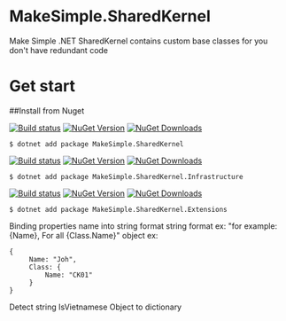 # MakeSimple.SharedKernel

Make Simple .NET SharedKernel contains custom base classes for you don't have redundant code

# Get start

##Install from Nuget

[![Build status](https://ci.appveyor.com/api/projects/status/eau3dun5q5d7wwi9/branch/main?svg=true)](https://ci.appveyor.com/project/coderstrong/makesimple-sharedkernel/branch/main) [![NuGet Version](https://img.shields.io/nuget/v/MakeSimple.SharedKernel.svg?style=flat)](https://www.nuget.org/packages/MakeSimple.SharedKernel/) [![NuGet Downloads](https://img.shields.io/nuget/dt/MakeSimple.SharedKernel.svg)](https://www.nuget.org/packages/MakeSimple.SharedKernel/) 
```
$ dotnet add package MakeSimple.SharedKernel
```
[![Build status](https://ci.appveyor.com/api/projects/status/eau3dun5q5d7wwi9/branch/main?svg=true)](https://ci.appveyor.com/project/coderstrong/makesimple-sharedkernel.Infrastructure/branch/main) [![NuGet Version](https://img.shields.io/nuget/v/MakeSimple.SharedKernel.Infrastructure.svg?style=flat)](https://www.nuget.org/packages/MakeSimple.SharedKernel.Infrastructure/) [![NuGet Downloads](https://img.shields.io/nuget/dt/MakeSimple.SharedKernel.Infrastructure.svg)](https://www.nuget.org/packages/MakeSimple.SharedKernel.Infrastructure/) 
```
$ dotnet add package MakeSimple.SharedKernel.Infrastructure 
```

[![Build status](https://ci.appveyor.com/api/projects/status/eau3dun5q5d7wwi9/branch/main?svg=true)](https://ci.appveyor.com/project/coderstrong/makesimple-sharedkernel.Extentions/branch/main) [![NuGet Version](https://img.shields.io/nuget/v/MakeSimple.SharedKernel.Extensions.svg?style=flat)](https://www.nuget.org/packages/MakeSimple.SharedKernel.Extensions/) [![NuGet Downloads](https://img.shields.io/nuget/dt/MakeSimple.SharedKernel.Extensions.svg)](https://www.nuget.org/packages/MakeSimple.SharedKernel.Extensions/) 
```
$ dotnet add package MakeSimple.SharedKernel.Extensions 
```
Binding properties name into string format
string format ex: "for example: {Name}, For all {Class.Name}"
object ex:
```
{
     Name: "Joh",
     Class: {
         Name: "CK01"
     }
}
```
Detect string IsVietnamese
Object to dictionary
